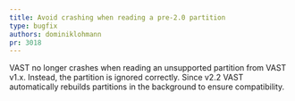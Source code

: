 ```yaml
---
title: Avoid crashing when reading a pre-2.0 partition
type: bugfix
authors: dominiklohmann
pr: 3018
---
```


VAST no longer crashes when reading an unsupported partition from VAST v1.x.
Instead, the partition is ignored correctly. Since v2.2 VAST automatically
rebuilds partitions in the background to ensure compatibility.
